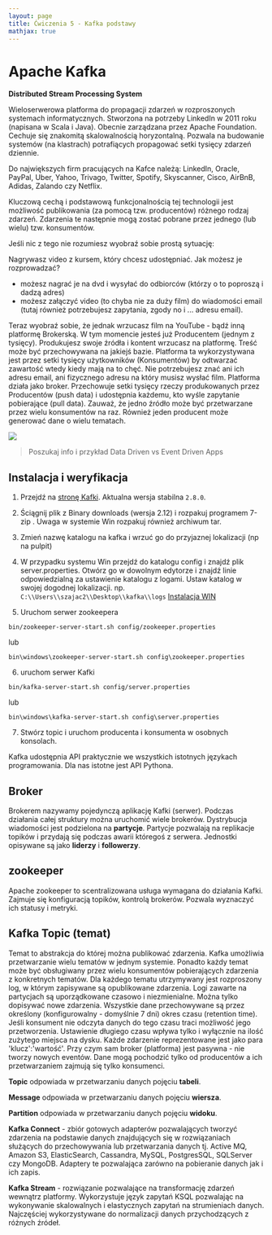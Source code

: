 ```yaml
---
layout: page
title: Ćwiczenia 5 - Kafka podstawy
mathjax: true
---
```



# Apache Kafka

**Distributed Stream Processing System**

Wieloserwerowa platforma do propagacji zdarzeń w rozproszonych systemach informatycznych.
Stworzona na potrzeby LinkedIn w 2011 roku (napisana w Scala i Java). Obecnie zarządzana przez Apache Foundation. Cechuje się znakomitą skalowalnością horyzontalną. Pozwala na budowanie systemów (na klastrach) potrafiących propagować setki tysięcy zdarzeń dziennie.

Do największych firm pracujących na Kafce należą: LinkedIn, Oracle, PayPal, Uber, Yahoo, Trivago, Twitter, Spotify, Skyscanner, Cisco, AirBnB, Adidas, Zalando czy Netflix.

Kluczową cechą i podstawową funkcjonalnością tej technologii jest możliwość publikowania (za pomocą tzw. producentów) różnego rodzaj zdarzeń. Zdarzenia te następnie mogą zostać pobrane przez jednego (lub wielu) tzw. konsumentów.


Jeśli nic z tego nie rozumiesz wyobraź sobie prostą sytuację:

Nagrywasz video z kursem, który chcesz udostępniać. Jak możesz je rozprowadzać?
- możesz nagrać je na dvd i wysyłać do odbiorców (którzy o to poproszą i dadzą adres)
- możesz załączyć video (to chyba nie za duży film) do wiadomości email (tutaj również potrzebujesz zapytania, zgody no i ... adresu email).

Teraz wyobraź sobie, że jednak wrzucasz film na YouTube - bądź inną platformę Brokerską. W tym momencie jesteś już Producentem (jednym z tysięcy).
Produkujesz swoje źródła i kontent wrzucasz na platformę. Treść może być przechowywana na jakiejś bazie. Platforma ta wykorzystywana jest przez setki tysięcy użytkowników (Konsumentów) by odtwarzać zawartość wtedy kiedy mają na to chęć. Nie potrzebujesz znać ani ich adresu email, ani fizycznego adresu na który musisz wysłać film. Platforma działa jako broker. Przechowuje setki tysięcy rzeczy produkowanych przez Producentów (push data) i udostępnia każdemu, kto wyśle zapytanie pobierające (pull data). Zauważ, że jedno źródło może być przetwarzane przez wielu konsumentów na raz. Również jeden producent może generować dane o wielu tematach.

<img src="https://docs.cloudera.com/documentation/kafka/1-2-x/images/kafka-architecture.png" />

> Poszukaj info i przykład Data Driven vs Event Driven Apps


## Instalacja i weryfikacja

1. Przejdź na [stronę Kafki](https://kafka.apache.org). Aktualna wersja stabilna `2.8.0`.
2. Ściągnij plik z Binary downloads (wersja 2.12) i rozpakuj programem 7-zip . Uwaga w systemie Win rozpakuj również archiwum tar.
3. Zmień nazwę katalogu na kafka i wrzuć go do przyjaznej lokalizacji (np na pulpit)
4. W przypadku systemu Win przejdź do katalogu config i znajdź plik server.properties. Otwórz go w dowolnym edytorze i znajdź linie odpowiedzialną za ustawienie katalogu z logami. Ustaw katalog w swojej dogodnej lokalizacji. np. `C:\\Users\\szajac2\\Desktop\\kafka\\logs`
[Instalacja WIN](https://reachmnadeem.wordpress.com/2020/08/30/kafka-2-6-up-and-running-in-windows-10/)

5. Uruchom serwer zookeepera
```{bash}
bin/zookeeper-server-start.sh config/zookeeper.properties
```
lub
```{bash}
bin\windows\zookeeper-server-start.sh config\zookeeper.properties
```
6. uruchom serwer Kafki
```{bash}
bin/kafka-server-start.sh config/server.properties
```
lub
```{bash}
bin\windows\kafka-server-start.sh config\server.properties
```
7. Stwórz topic i uruchom producenta i konsumenta w osobnych konsolach.


Kafka udostępnia API praktycznie we wszystkich istotnych językach programowania. Dla nas istotne jest API Pythona.

## Broker

Brokerem nazywamy pojedynczą aplikację Kafki (serwer). Podczas działania całej struktury można uruchomić wiele brokerów. Dystrybucja wiadomości jest podzielona na **partycje**. Partycje pozwalają na replikacje topików i przydają się podczas awarii któregoś z serwera. Jednostki opisywane są jako **liderzy** i **followerzy**.

## zookeeper

Apache zookeeper to scentralizowana usługa wymagana do działania Kafki. Zajmuje się konfiguracją topików, kontrolą brokerów. Pozwala wyznaczyć ich statusy i metryki.


## Kafka Topic (temat)

Temat to abstrakcja do której można publikować zdarzenia. Kafka umożliwia przetwarzanie wielu tematów w jednym systemie. Ponadto każdy temat może być obsługiwany przez wielu konsumentów pobierających zdarzenia z konkretnych tematów. Dla każdego tematu utrzymywany jest rozproszony log, w którym zapisywane są opublikowane zdarzenia. Logi zawarte na partycjach są uporządkowane czasowo i niezmienialne. Można tylko dopisywać nowe zdarzenia. Wszystkie dane przechowywane są przez określony (konfigurowalny - domyślnie 7 dni) okres czasu (retention time). Jeśli konsument nie odczyta danych do tego czasu traci możliwość jego przetworzenia. Ustawienie długiego czasu wpływa tylko i wyłącznie na ilość zużytego miejsca na dysku. Każde zdarzenie reprezentowane jest jako para 'klucz':'wartość'. Przy czym sam broker (platforma) jest pasywna - nie tworzy nowych eventów. Dane mogą pochodzić tylko od producentów a ich przetwarzaniem zajmują się tylko konsumenci.  

__Topic__ odpowiada w przetwarzaniu danych pojęciu __tabeli__.

__Message__ odpowiada w przetwarzaniu danych pojęciu __wiersza__.

__Partition__ odpowiada w przetwarzaniu danych pojęciu __widoku__.




**Kafka Connect** - zbiór gotowych adapterów pozwalających tworzyć zdarzenia na podstawie danych znajdujących się w rozwiązaniach służących do przechowywania lub przetwarzania danych tj. Active MQ, Amazon S3, ElasticSearch, Cassandra, MySQL, PostgresSQL, SQLServer czy MongoDB. Adaptery te pozwalająca zarówno na pobieranie danych jak i ich zapis.

**Kafka Stream** - rozwiązanie pozwalające na transformację zdarzeń wewnątrz platformy. Wykorzystuje język zapytań KSQL pozwalając na wykonywanie skalowalnych i elastycznych zapytań na strumieniach danych. Najczęściej wykorzystywane do normalizacji danych przychodzących z różnych źródeł.
